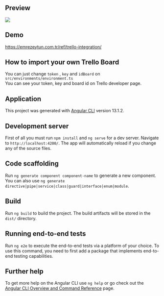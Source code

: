 ## Preview

<img src="https://github.com/emrezeytun/trello-integration-Angular/blob/main/trello-integration.gif">

## Demo

https://emrezeytun.com.tr/ref/trello-integration/

## How to import your own Trello Board

You can just change `token` , `key` and `idBoard` on  `src/environments/environment.ts` <br>
You can see your token, key and board id on Trello developer page. 

## Application

This project was generated with [Angular CLI](https://github.com/angular/angular-cli) version 13.1.2.

## Development server

First of all you must run `npm install` and  `ng serve` for a dev server. Navigate to `http://localhost:4200/`. The app will automatically reload if you change any of the source files.

## Code scaffolding

Run `ng generate component component-name` to generate a new component. You can also use `ng generate directive|pipe|service|class|guard|interface|enum|module`.

## Build

Run `ng build` to build the project. The build artifacts will be stored in the `dist/` directory.

## Running end-to-end tests

Run `ng e2e` to execute the end-to-end tests via a platform of your choice. To use this command, you need to first add a package that implements end-to-end testing capabilities.

## Further help

To get more help on the Angular CLI use `ng help` or go check out the [Angular CLI Overview and Command Reference](https://angular.io/cli) page.
